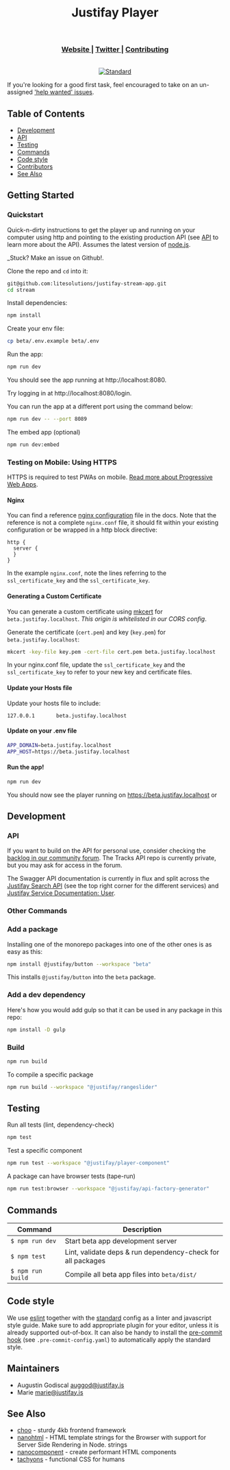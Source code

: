 <div align="center">
  <h1 align="center">Justifay Player</h1>
</div>

<br />

<div align="center">
  <h3>
    <a href="https://justifay.com">
      Website
    </a>
    <span> | </span>
    <a href="https://twitter.com/justifaymusica">
      Twitter
    </a>
    <span> | </span>
    <a href="https://github.com/litesolutions/justifay-stream-app/blob/master/CONTRIBUTING.md">
      Contributing
    </a>
  </h3>
</div>

<br />

<div align="center">
  <!-- Standard -->
  <a href="https://standardjs.com">
    <img src="https://img.shields.io/badge/code%20style-standard-brightgreen.svg?style=flat-square"
      alt="Standard" />
  </a>
</div>

If you're looking for a good first task, feel encouraged to take on an un-assigned ['help wanted' issues](https://github.com/lite-solutions/justifay-stream-app/issues).

## Table of Contents
- [Development](#development)
- [API](#api)
- [Testing](#testing)
- [Commands](#commands)
- [Code style](#code-style)
- [Contributors](#contributors)
- [See Also](#see-also)

## Getting Started

### Quickstart

Quick-n-dirty instructions to get the player up and running on your computer using http and pointing to the existing production API (see [API](#api) to learn more about the API).
Assumes the latest version of [node.js](https://nodejs.org/).

_Stuck? Make an issue on Github!.

Clone the repo and `cd` into it:

```sh
git@github.com:litesolutions/justifay-stream-app.git
cd stream
```

Install dependencies:

```sh
npm install
```

Create your env file:

```sh
cp beta/.env.example beta/.env
```

Run the app:

```sh
npm run dev
```

You should see the app running at http://localhost:8080.

Try logging in at http://localhost:8080/login.

You can run the app at a different port using the command below:

```sh
npm run dev -- --port 8089
```

The embed app (optional)

```sh
npm run dev:embed
```

### Testing on Mobile: Using HTTPS

HTTPS is required to test PWAs on mobile. [Read more about Progressive Web Apps](https://web.dev/install-criteria/).

#### Nginx

You can find a reference [nginx configuration](/docs/nginx/beta.justifay.localhost.conf) file in the docs.
Note that the reference is not a complete `nginx.conf` file, it should fit within your existing configuration or be wrapped in a http block directive:

```
http {
  server {
  }
}
```

In the example `nginx.conf`, note the lines referring to the `ssl_certificate_key` and the `ssl_certificate_key`.

#### Generating a Custom Certificate

You can generate a custom certificate using [mkcert](https://github.com/FiloSottile/mkcert) for `beta.justifay.localhost`. *This origin is whitelisted in our CORS config*.

Generate the certificate (`cert.pem`) and key (`key.pem`) for `beta.justifay.localhost`:

```sh
mkcert -key-file key.pem -cert-file cert.pem beta.justifay.localhost
```

In your nginx.conf file, update the `ssl_certificate_key` and the `ssl_certificate_key` to refer to your new key and certificate files.

#### Update your Hosts file

Update your hosts file to include:

```
127.0.0.1       beta.justifay.localhost
```

#### Update on your .env file

```sh
APP_DOMAIN=beta.justifay.localhost
APP_HOST=https://beta.justifay.localhost
```

#### Run the app!

```sh
npm run dev
```
You should now see the player running on https://beta.justifay.localhost or

## Development

### API

If you want to build on the API for personal use, consider checking the [backlog in our community forum](https://community.justifay.is/c/platform/52).
The Tracks API repo is currently private, but you may ask for access in the forum.

The Swagger API documentation is currently in flux and split across the [Justifay Search API](https://stream.justifay.com/api/docs) (see the top right corner for the different services) and [Justifay Service Documentation: User](https://api.justifay.com/#/).

### Other Commands

### Add a package

Installing one of the monorepo packages into one of the other ones is as easy as this:
```sh
npm install @justifay/button --workspace "beta"
```
This installs `@justifay/button` into the `beta` package.

### Add a dev dependency

Here's how you would add gulp so that it can be used in any package in this repo:

```sh
npm install -D gulp
```

### Build

```sh
npm run build
```

To compile a specific package

```sh
npm run build --workspace "@justifay/rangeslider"
```

## Testing

Run all tests (lint, dependency-check)

```sh
npm test
```

Test a specific component

```sh
npm run test --workspace "@justifay/player-component"
```

A package can have browser tests (tape-run)

```sh
npm run test:browser --workspace "@justifay/api-factory-generator"
```

## Commands

Command                 | Description                                      |
------------------------|--------------------------------------------------|
`$ npm run dev`         | Start beta app development server
`$ npm test`            | Lint, validate deps & run dependency-check for all packages
`$ npm run build`       | Compile all beta app files into `beta/dist/`

## Code style

We use [eslint](https://eslint.org/) together with the [standard](https://standardjs.com/) config as a linter and javascript style guide.
Make sure to add appropriate plugin for your editor, unless it is already supported out-of-box.
It can also be handy to install the [pre-commit hook](https://pre-commit.com/) (see `.pre-commit-config.yaml`) to automatically apply the standard style.

## Maintainers

- Augustin Godiscal <auggod@justifay.is>
- Marie <marie@justifay.is>

## See Also
- [choo](https://github.com/choojs/choo) - sturdy 4kb frontend framework
- [nanohtml](https://github.com/choojs/nanohtml) - HTML template strings for the Browser with support for Server Side Rendering in Node.
  strings
- [nanocomponent](https://github.com/choojs/nanocomponent) - create performant HTML components
- [tachyons](https://github.com/tachyons-css/tachyons) - functional CSS for
  humans
